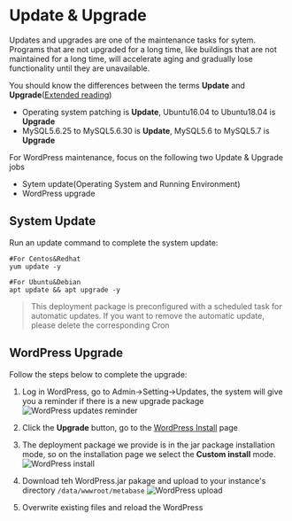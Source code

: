 # Update & Upgrade

Updates and upgrades are one of the maintenance tasks for sytem. Programs that are not upgraded for a long time, like buildings that are not maintained for a long time, will accelerate aging and gradually lose functionality until they are unavailable.

You should know the differences between the terms **Update** and **Upgrade**([Extended reading](https://support.websoft9.com/docs/faq/tech-upgrade.html#update-vs-upgrade))
- Operating system patching is **Update**, Ubuntu16.04 to Ubuntu18.04 is **Upgrade**
- MySQL5.6.25 to MySQL5.6.30 is **Update**, MySQL5.6 to MySQL5.7 is **Upgrade**

For WordPress maintenance, focus on the following two Update & Upgrade jobs

- Sytem update(Operating System and Running Environment) 
- WordPress upgrade 

## System Update

Run an update command to complete the system update:

``` shell
#For Centos&Redhat
yum update -y

#For Ubuntu&Debian
apt update && apt upgrade -y
```
> This deployment package is preconfigured with a scheduled task for automatic updates. If you want to remove the automatic update, please delete the corresponding Cron

## WordPress Upgrade

Follow the steps below to complete the upgrade:

1. Log in WordPress, go to Admin->Setting->Updates, the system will give you a reminder if there is a new upgrade package
![WordPress updates reminder](https://libs.websoft9.com/Websoft9/DocsPicture/en/metabase/metabase-updatereminder-websoft9.png)

2. Click the **Upgrade** button, go to the [WordPress Install](https://metabase.com/start/) page

3. The deployment package we provide is in the jar package installation mode, so on the installation page we select the **Custom install** mode.
![WordPress install](https://libs.websoft9.com/Websoft9/DocsPicture/zh/metabase/metabase-updatedl-websoft9.png)

3. Download teh WordPress.jar pakage and upload to your instance's directory `/data/wwwroot/metabase`
![WordPress upload](https://libs.websoft9.com/Websoft9/DocsPicture/zh/metabase/metabase-updatereplace-websoft9.png)

4. Overwrite existing files and reload the WordPress